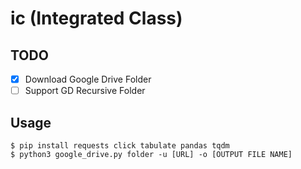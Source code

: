 # ic (Integrated Class)

## TODO
- [x] Download Google Drive Folder
- [ ] Support GD Recursive Folder

## Usage
```
$ pip install requests click tabulate pandas tqdm
$ python3 google_drive.py folder -u [URL] -o [OUTPUT FILE NAME]
```

